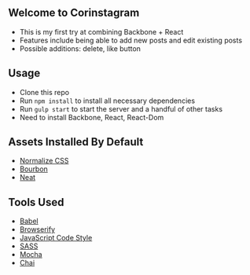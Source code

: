 ## Welcome to Corinstagram

* This is my first try at combining Backbone + React
* Features include being able to add new posts and edit existing posts
* Possible additions: delete, like button


## Usage

- Clone this repo
- Run `npm install` to install all necessary dependencies
- Run `gulp start` to start the server and a handful of other tasks
- Need to install Backbone, React, React-Dom


## Assets Installed By Default

- [Normalize CSS](https://necolas.github.io/normalize.css/)
- [Bourbon](http://bourbon.io/)
- [Neat](http://neat.bourbon.io/)


## Tools Used

- [Babel](https://babeljs.io/)
- [Browserify](http://browserify.org/)
- [JavaScript Code Style](http://jscs.info/)
- [SASS](http://sass-lang.com/)
- [Mocha](https://mochajs.org/)
- [Chai](http://chaijs.com/)
